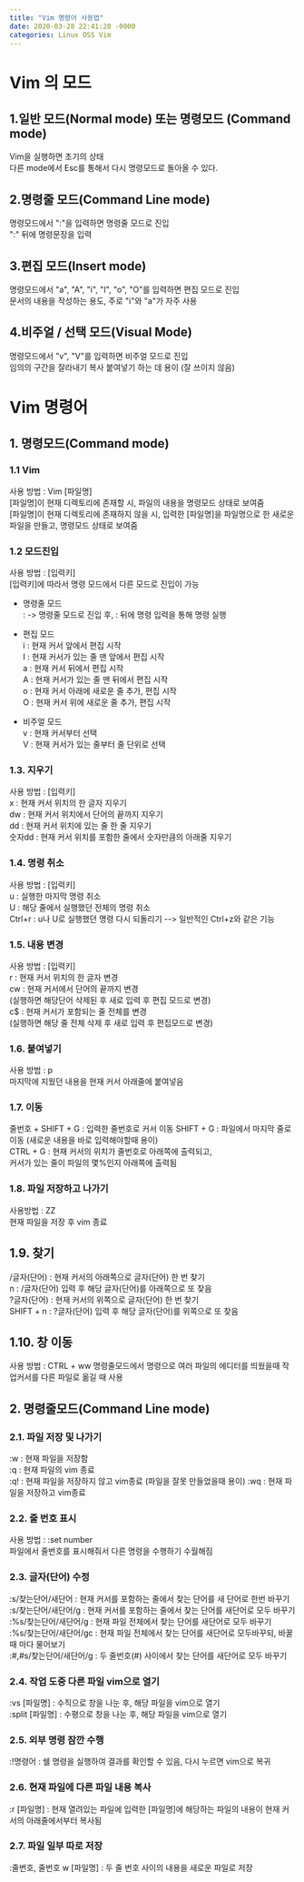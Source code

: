 ```yaml
---
title: "Vim 명령어 사용법"
date: 2020-03-28 22:41:28 -0000
categories: Linux OSS Vim
---
```


# Vim 의 모드       
     
## 1.일반 모드(Normal mode) 또는 명령모드 (Command mode)     
Vim을 실행하면 초기의 상태     
다른 mode에서 Esc를 통해서 다시 명령모드로 돌아올 수 있다.     

## 2.명령줄 모드(Command Line mode)     
명령모드에서 ":"을 입력하면 명령줄 모드로 진입     
":" 뒤에 명령문장을 입력     
     
## 3.편집 모드(Insert mode)     
명령모드에서 "a", "A", "i", "I", "o", "O"를 입력하면 편집 모드로 진입     
문서의 내용을 작성하는 용도, 주로 "i"와 "a"가 자주 사용     
     
## 4.비주얼 / 선택 모드(Visual Mode)     
명령모드에서 "v", "V"를 입력하면 비주얼 모드로 진입     
임의의 구간을 잘라내기 복사 붙여넣기 하는 데 용이 (잘 쓰이지 않음)     
     
     
     
     
     
     
     
# Vim 명령어     
     
## 1. 명령모드(Command mode)   
     
### 1.1 Vim     
사용 방법 : Vim [파일명]     
[파일명]이 현재 디렉토리에 존재할 시, 파일의 내용을 명령모드 상태로 보여줌     
[파일명]이 현재 디렉토리에 존재하지 않을 시, 입력한 [파일명]을 파일명으로 한 새로운 파일을 만들고, 명령모드 상태로 보여줌     
     
     
     
### 1.2 모드진입     
사용 방법 : [입력키]     
[입력키]에 따라서 명령 모드에서 다른 모드로 진입이 가능     
     
     
* 명령줄 모드     
\: -> 명령줄 모드로 진입 후, : 뒤에 명령 입력을 통해 명령 실행     
      
* 편집 모드     
i : 현재 커서 앞에서 편집 시작     
I : 현재 커서가 있는 줄 맨 앞에서 편집 시작     
a : 현재 커서 뒤에서 편집 시작     
A : 현재 커서가 있는 줄 맨 뒤에서 편집 시작     
o : 현재 커서 아래에 새로운 줄 추가, 편집 시작     
O : 현재 커서 위에 새로운 줄 추가, 편집 시작    
     
* 비주얼 모드     
v : 현재 커서부터 선택     
V : 현재 커서가 있는 줄부터 줄 단위로 선택     
     
     
     
### 1.3. 지우기     
사용 방법 : [입력키]     
x : 현재 커서 위치의 한 글자 지우기     
dw : 현재 커서 위치에서 단어의 끝까지 지우기     
dd : 현재 커서 위치에 있는 줄 한 줄 지우기     
숫자dd : 현재 커서 위치를 포함한 줄에서 숫자만큼의 아래줄 지우기     
     
     
     
### 1.4. 명령 취소     
사용 방법 : [입력키]     
u : 실행한 마지막 명령 취소     
U : 해당 줄에서 실행했던 전체의 명령 취소     
Ctrl+r : u나 U로 실행했던 명령 다시 되돌리기 --> 일반적인 Ctrl+z와 같은 기능     
     
     
     
### 1.5. 내용 변경     
사용 방법 : [입력키]     
r : 현재 커서 위치의 한 글자 변경     
cw : 현재 커서에서 단어의 끝까지 변경     
(실행하면 해당단어 삭제된 후 새로 입력 후 편집 모드로 변경)     
c$ : 현재 커서가 포함되는 줄 전체를 변경     
(실행하면 해당 줄 전체 삭제 후 새로 입력 후 편집모드로 변경)          
     
     
     
### 1.6. 붙여넣기     
사용 방법 : p     
마지막에 지웠던 내용을 현재 커서 아래줄에 붙여넣음     
     
     
     
### 1.7. 이동     
줄번호 + SHIFT + G : 입력한 줄번호로 커서 이동
SHIFT + G : 파일에서 마지막 줄로 이동 (새로운 내용을 바로 입력해야할때 용이)     
CTRL + G : 현재 커서의 위치가 줄번호로 아래쪽에 출력되고,     
           커서가 있는 줄이 파일의 몇%인지 아래쪽에 출력됨     
     
     
     
### 1.8. 파일 저장하고 나가기     
사용방법 : ZZ     
현재 파일을 저장 후 vim 종료     
     
     
     
## 1.9. 찾기     
/글자(단어) : 현재 커서의 아래쪽으로 글자(단어) 한 번 찾기     
n : /글자(단어) 입력 후 해당 글자(단어)를 아래쪽으로 또 찾음     
?글자(단어) : 현재 커서의 위쪽으로 글자(단어) 한 번 찾기     
SHIFT + n : ?글자(단어) 입력 후 해당 글자(단어)를 위쪽으로 또 찾음     
     
     
     
## 1.10. 창 이동      
사용 방법 : CTRL + ww
명령줄모드에서 명령으로 여러 파일의 에디터를 띄웠을때 작업커서를 다른 파일로 옮길 때 사용     
     
     
     
## 2. 명령줄모드(Command Line mode)     

### 2.1. 파일 저장 및 나가기     
:w : 현재 파일을 저장함     
:q : 현재 파일의 vim 종료     
:q! : 현재 파일을 저장하지 않고 vim종료 (파일을 잘못 만들었을때 용이)
:wq : 현재 파일을 저장하고 vim종료     
     
     
     
### 2.2. 줄 번호 표시     
사용 방법 : :set number     
파일에서 줄번호를 표시해줘서 다른 명령을 수행하기 수월해짐     
     
     
     
### 2.3. 글자(단어) 수정     
:s/찾는단어/새단어 : 현재 커서를 포함하는 줄에서 찾는 단어를 새 단어로 한번 바꾸기     
:s/찾는단어/새단어/g : 현재 커서를 포함하는 줄에서 찾는 단어를 새단어로 모두 바꾸기     
:%s/찾는단어/새단어/g : 현재 파일 전체에서 찾는 단어를 새단어로 모두 바꾸기     
:%s/찾는단어/새단어/gc : 현재 파일 전체에서 찾는 단어를 새단어로 모두바꾸되, 바꿀때 마다 물어보기     
:#,#s/찾는단어/새단어/g : 두 줄번호(#) 사이에서 찾는 단어를 새단어로 모두 바꾸기     
     
     
     
### 2.4. 작업 도중 다른 파일 vim으로 열기     
:vs [파일명] : 수직으로 창을 나눈 후, 해당 파일을 vim으로 열기     
:split [파일명] : 수평으로 창을 나눈 후, 해당 파일을 vim으로 열기     
     
     
     
### 2.5. 외부 명령 잠깐 수행     
:!명령어<ENTER> : 쉘 명령을 실행하여 결과를 확인할 수 있음, <ENTER> 다시 누르면 vim으로 복귀     
     
     
     
### 2.6. 현재 파일에 다른 파일 내용 복사
:r [파일명] : 현재 열려있는 파일에 입력한 [파일명]에 해당하는 파일의 내용이 현재 커서의 아래줄에서부터 복사됨     
     
     
     
### 2.7. 파일 일부 따로 저장     
:줄번호, 줄번호 w [파일명] : 두 줄 번호 사이의 내용을 새로운 파일로 저장     

     
     
     
